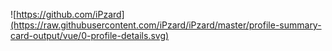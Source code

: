 ![https://github.com/iPzard](https://raw.githubusercontent.com/iPzard/iPzard/master/profile-summary-card-output/vue/0-profile-details.svg)
